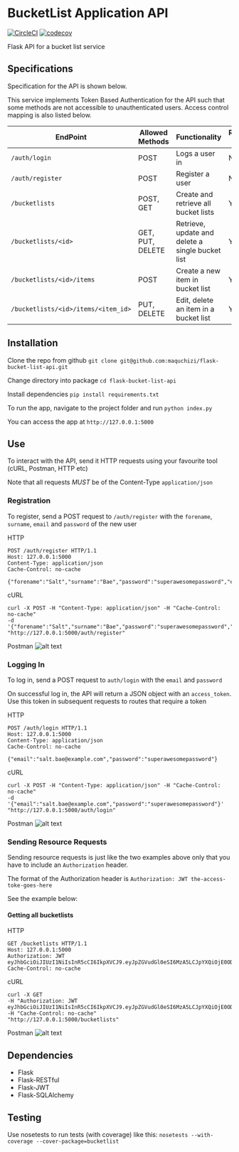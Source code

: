 # BucketList Application API

[![CircleCI](https://circleci.com/gh/maquchizi/flask-bucket-list-api.svg?style=svg)](https://circleci.com/gh/maquchizi/flask-bucket-list-api) [![codecov](https://codecov.io/gh/maquchizi/flask-bucket-list-api/branch/develop/graph/badge.svg)](https://codecov.io/gh/maquchizi/flask-bucket-list-api)


Flask API for a bucket list service

## Specifications
Specification for the API is shown below.

This service implements Token Based Authentication for the API such that some methods are not accessible to unauthenticated users. Access control mapping is also listed below.


| EndPoint                            | Allowed Methods  | Functionality                                            | Requires Token |
|-------------------------------------|------------------|----------------------------------------------------------|----------------|
| `/auth/login`                       | POST             | Logs a user in                                           | No             |
| `/auth/register`                    | POST             | Register a user                                          | No             |
| `/bucketlists`                      | POST, GET        | Create and retrieve all bucket lists                     | Yes            |
| `/bucketlists/<id>`                 | GET, PUT, DELETE | Retrieve, update and delete a single bucket list         | Yes            |
| `/bucketlists/<id>/items`           | POST             | Create a new item in bucket list                         | Yes            |
| `/bucketlists/<id>/items/<item_id>` | PUT, DELETE      | Edit, delete an item in a bucket list                    | Yes            |

## Installation

Clone the repo from github
`git clone git@github.com:maquchizi/flask-bucket-list-api.git`

Change directory into package
`cd flask-bucket-list-api`

Install dependencies
`pip install requirements.txt`

To run the app, navigate to the project folder and run `python index.py`

You can access the app at `http://127.0.0.1:5000`

## Use
To interact with the API, send it HTTP requests using your favourite tool (cURL, Postman, HTTP etc)

Note that all requests *MUST* be of the Content-Type `application/json`

### Registration
To register, send a POST request to `/auth/register` with the `forename`, `surname`, `email` and `password` of the new user

HTTP
```
POST /auth/register HTTP/1.1
Host: 127.0.0.1:5000
Content-Type: application/json
Cache-Control: no-cache

{"forename":"Salt","surname":"Bae","password":"superawesomepassword","email":"salt.bae@example.com"}

```

cURL
```
curl -X POST -H "Content-Type: application/json" -H "Cache-Control: no-cache" 
-d '{"forename":"Salt","surname":"Bae","password":"superawesomepassword","email":"salt.bae@example.com"}' 
"http://127.0.0.1:5000/auth/register"
```

Postman
![alt text](http://i.imgur.com/6yncdNq.png)

### Logging In
To log in, send a POST request to `auth/login` with the `email` and `password`

On successful log in, the API will return a JSON object with an `access_token`. Use this token in subsequent requests to routes that require a token

HTTP
```
POST /auth/login HTTP/1.1
Host: 127.0.0.1:5000
Content-Type: application/json
Cache-Control: no-cache

{"email":"salt.bae@example.com","password":"superawesomepassword"}
```

cURL
```
curl -X POST -H "Content-Type: application/json" -H "Cache-Control: no-cache"
-d '{"email":"salt.bae@example.com","password":"superawesomepassword"}'
"http://127.0.0.1:5000/auth/login"
```

Postman
![alt text](http://i.imgur.com/CqbTVi4.png)

### Sending Resource Requests
Sending resource requests is just like the two examples above only that you have to include an `Authorization` header.

The format of the Authorization header is `Authorization: JWT the-access-toke-goes-here`

See the example below:

#### Getting all bucketlists

HTTP
```
GET /bucketlists HTTP/1.1
Host: 127.0.0.1:5000
Authorization: JWT eyJhbGciOiJIUzI1NiIsInR5cCI6IkpXVCJ9.eyJpZGVudGl0eSI6MzA5LCJpYXQiOjE0ODQyMTIxOTksIm5iZiI6MTQ4NDIxMjE5OSwiZXhwIjoxNDg0MjE1MTk5fQ._QC2nSgHDYilIY5jh6MIbhApiTAzjFmF4sCmCSYTch8
Cache-Control: no-cache
```

cURL
```
curl -X GET 
-H "Authorization: JWT eyJhbGciOiJIUzI1NiIsInR5cCI6IkpXVCJ9.eyJpZGVudGl0eSI6MzA5LCJpYXQiOjE0ODQyMTIxOTksIm5iZiI6MTQ4NDIxMjE5OSwiZXhwIjoxNDg0MjE1MTk5fQ._QC2nSgHDYilIY5jh6MIbhApiTAzjFmF4sCmCSYTch8"
-H "Cache-Control: no-cache"
"http://127.0.0.1:5000/bucketlists"
```

Postman
![alt text](http://i.imgur.com/kztWCK2.png)


## Dependencies

- Flask
- Flask-RESTful
- Flask-JWT
- Flask-SQLAlchemy

## Testing
Use nosetests to run tests (with coverage) like this: `nosetests --with-coverage --cover-package=bucketlist`
